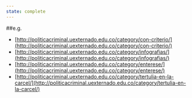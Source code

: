 ```yaml
---
state: complete
---
```

##e.g.
- [http://politicacriminal.uexternado.edu.co/category/con-criterio/](http://politicacriminal.uexternado.edu.co/category/con-criterio/)
- [http://politicacriminal.uexternado.edu.co/category/infografias/](http://politicacriminal.uexternado.edu.co/category/infografias/)
- [http://politicacriminal.uexternado.edu.co/category/enterese/](http://politicacriminal.uexternado.edu.co/category/enterese/)
- [http://politicacriminal.uexternado.edu.co/category/tertulia-en-la-carcel/](http://politicacriminal.uexternado.edu.co/category/tertulia-en-la-carcel/)